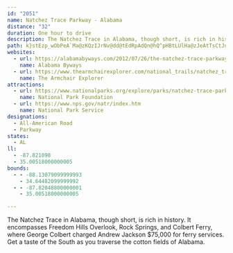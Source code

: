 ```yaml
---
id: "2051"
name: Natchez Trace Parkway - Alabama
distance: "32"
duration: One hour to drive
description: The Natchez Trace in Alabama, though short, is rich in history. It encompasses Freedom Hills Overlook, Rock Springs, and Colbert Ferry, where George Colbert charged Andrew Jackson $75,000 for ferry services. Get a taste of the South as you traverse the cotton fields of Alabama.
path: k}stEzp_wObPeA`Ma@zKQzIJrNv@dd@tEdRpAdQn@hQ^pHBtLUlHa@zJeAtTsCtJu@nLe@nOC|GPjN~@jKlAdJdBvHfBrEpAvMxErM`GfNzHxKnHtMlKpKzJ`PpPjG~FvEfE|LrJrTbOjUrL~NtIjN|J|HxGtIlItEfFtHhJbE~FzGlKrHhNjItP~D`HpErG|E`G~KtL`ErFnDzG~BdGnAnEzGvXhApDbBbEbBfDbC|DxBtCxCdDjFfE~FlDzGjCfNxDnGtBlGlC`K~F|JfIvb@`c@bEtDdKlIdOdKjOvIpKdFzKrEt_@nNvLxEvObHfKlF`GdDpJzGrF`FxFxGpDlF|DfHnCfGx@zBvClJhAjFx\rjBtAbGdA~CbBpDlD`FxAjBrMjMvGfIdEdG`FhI|FzLvE|LrDfMrFzT`EbL~ApDfDlGnDlFrChDpFlFvErD|FpDrEtBxEdB`EfAt\jHfG`BbGrBtPzHtI~CvGdBvLnBtKx@|S|@xEf@pEdArAj@~DrBlBtAzCxC~ArB~B~D`B`Ex@lC`AfEhDfUz@xEvBvIrBdGhAhCvCdGhE`Hz\va@pItKzZfe@hGfHjH~G|FfEzHtEjb@fU`JhG|ClCfFlFtCdDjCnDxF~IvFhKbC~DnCrD`DzChDpCpDtB|DdBv`@hL`E|AlDfBhDzB~CjChKlKnEbC|Br@rBZlE@lEYfDqArRwJxF_D|EyBtKqC~TiEnImBnEeCrE{C`Bw@~Aa@hBSbBEhBHbB\bBl@rJxEzDjAbDXdOKvD^~AZtAv@rAx@hAjAxArBr@~Ah@nAh@vBXzCFpCKzKJtCb@vCr@fC|B`FnCrC|CxAfFfDlBtB~@xArClHlF|WnA~EvArEdBnElBjEtB`EbCzDfCjDrCdDjIzGrCrBrElCpH~F~C|ClA|AzBxDx@lBvAhEbAdFp@lH|AhTn@rF|@fFjA`F|AxElBnExB~DhBfC|DpEbDlClDzBxDfB`EpAlU~EzIfCbExAjPtHdKtC|An@fJrF`IfDnAdAhAlA~@zAvBrFhD|L~AvEhQzd@nDtLzCnL~AdHfDhQnJfo@pDbSpCzK`Ld\
websites:
  - url: https://alabamabyways.com/2012/07/26/the-natchez-trace-parkway/
    name: Alabama Byways
  - url: https://www.thearmchairexplorer.com/national_trails/natchez_trace_parkway.php
    name: The Armchair Explorer
attractions:
  - url: https://www.nationalparks.org/explore/parks/natchez-trace-parkway
    name: National Park Foundation
  - url: https://www.nps.gov/natr/index.htm
    name: National Park Service
designations:
  - All-American Road
  - Parkway
states:
  - AL
ll:
  - -87.821098
  - 35.00518000000005
bounds:
  - - -88.13079099999993
    - 34.64482099999992
  - - -87.82048800000001
    - 35.00518000000005

---
```


The Natchez Trace in Alabama, though short, is rich in history. It encompasses Freedom Hills Overlook, Rock Springs, and Colbert Ferry, where George Colbert charged Andrew Jackson $75,000 for ferry services. Get a taste of the South as you traverse the cotton fields of Alabama.
